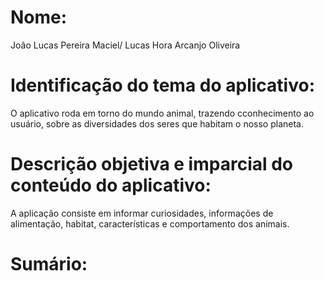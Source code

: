 # Nome:
João Lucas Pereira Maciel/
Lucas Hora Arcanjo Oliveira

# Identificação do tema do aplicativo:
O aplicativo roda em torno do mundo animal, trazendo cconhecimento ao usuário, sobre as diversidades dos seres que habitam o nosso planeta.

# Descrição objetiva e imparcial do conteúdo do aplicativo:
A aplicação consiste em informar curiosidades, informações de alimentação, habitat, características e comportamento dos animais.

# Sumário:
